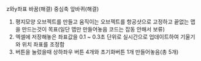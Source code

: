 z와y좌표 바꿈(해결)
중심축 앞바퀴(해결)

1. 평지모양 오브젝트를 만들고 움직이는 오브젝트를 항공샷으로 고정하고 끝없는 맵을 만드는것이 목표(일단 맵만 만들어놓음 코드는 잡동 안해서 보류)
2. 엑셀에 저장해놓은 좌표값을 0.1 ~ 0.3초 단위로 실시간으로 업데이트하여 기울기와 위치 좌표를 조정함
3. 버튼을 눌렀을때 상하좌우 버튼 4개와 초기화버튼 1개 만들어놓음(총 5개)
